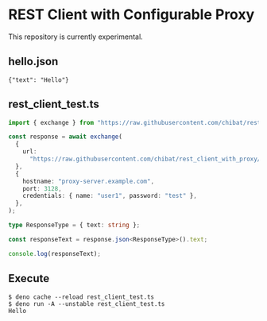 # REST Client with Configurable Proxy

This repository is currently experimental.

## hello.json

```
{"text": "Hello"}
```

## rest_client_test.ts

```typescript
import { exchange } from "https://raw.githubusercontent.com/chibat/rest_client_with_proxy/master/rest_client.ts";

const response = await exchange(
  {
    url:
      "https://raw.githubusercontent.com/chibat/rest_client_with_proxy/master/test/hello.json",
  },
  {
    hostname: "proxy-server.example.com",
    port: 3128,
    credentials: { name: "user1", password: "test" },
  },
);

type ResponseType = { text: string };

const responseText = response.json<ResponseType>().text;

console.log(responseText);
```

## Execute

```
$ deno cache --reload rest_client_test.ts
$ deno run -A --unstable rest_client_test.ts
Hello
```

